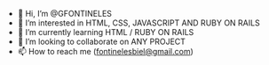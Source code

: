 - 👋 Hi, I’m @GFONTINELES
- 👀 I’m interested in HTML, CSS, JAVASCRIPT AND RUBY ON RAILS
- 🌱 I’m currently learning  HTML / RUBY ON RAILS
- 💞️ I’m looking to collaborate on ANY PROJECT
- 📫 How to reach me (fontinelesbiel@gmail.com)

<!---
GFONTINELES/GFONTINELES is a ✨ special ✨ repository because its `README.md` (this file) appears on your GitHub profile.
You can click the Preview link to take a look at your changes.
--->
